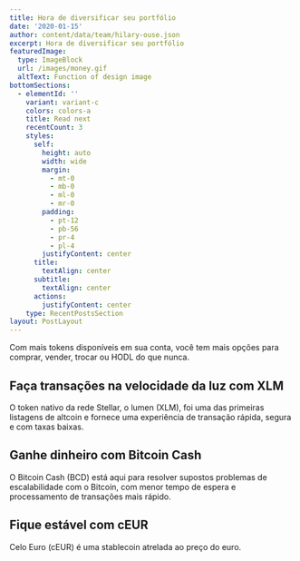 ```yaml
---
title: Hora de diversificar seu portfólio
date: '2020-01-15'
author: content/data/team/hilary-ouse.json
excerpt: Hora de diversificar seu portfólio
featuredImage:
  type: ImageBlock
  url: /images/money.gif
  altText: Function of design image
bottomSections:
  - elementId: ''
    variant: variant-c
    colors: colors-a
    title: Read next
    recentCount: 3
    styles:
      self:
        height: auto
        width: wide
        margin:
          - mt-0
          - mb-0
          - ml-0
          - mr-0
        padding:
          - pt-12
          - pb-56
          - pr-4
          - pl-4
        justifyContent: center
      title:
        textAlign: center
      subtitle:
        textAlign: center
      actions:
        justifyContent: center
    type: RecentPostsSection
layout: PostLayout
---
```

Com mais tokens disponíveis em sua conta, você tem mais opções para comprar, vender, trocar ou HODL do que nunca.


## Faça transações na velocidade da luz com XLM

O token nativo da rede Stellar, o lumen (XLM), foi uma das primeiras listagens de altcoin e fornece uma experiência de transação rápida, segura e com taxas baixas.

## Ganhe dinheiro com Bitcoin Cash

O Bitcoin Cash (BCD) está aqui para resolver supostos problemas de escalabilidade com o Bitcoin, com menor tempo de espera e processamento de transações mais rápido.

## Fique estável com cEUR

Celo Euro (cEUR) é uma stablecoin atrelada ao preço do euro. 



